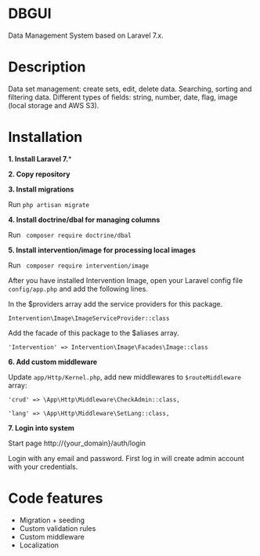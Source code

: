 # DBGUI
Data Management System based on Laravel 7.x.
# Description
Data set management: create sets, edit, delete data. 
Searching, sorting and filtering data. 
Different types of fields: string, number, date, flag, image (local storage and AWS S3).
# Installation
**1. Install  Laravel 7.***
 
 **2. Copy  repository**
 
 **3. Install migrations**
 
 Run `php artisan migrate`
 
**4. Install doctrine/dbal  for managing columns** 
 
Run ` composer require doctrine/dbal`

**5. Install intervention/image for processing local images** 
 
Run ` composer require intervention/image`

After you have installed Intervention Image, open your Laravel config file `config/app.php` and add the following lines.

In the $providers array add the service providers for this package.
  
`Intervention\Image\ImageServiceProvider::class`

Add the facade of this package to the $aliases array.
  
`'Intervention' => Intervention\Image\Facades\Image::class`
 
 **6. Add custom middleware**
   
Update `app/Http/Kernel.php`, add new middlewares to `$routeMiddleware` array:   
   
`'crud' => \App\Http\Middleware\CheckAdmin::class,`

`'lang' => \App\Http\Middleware\SetLang::class,`		    

 **7. Login into system**
 
Start page http://{your_domain}/auth/login

Login with any email and password. First log in will create admin account with your credentials.

 # Code features
  - Migration + seeding
  - Custom validation rules
  - Custom middleware  
  - Localization

